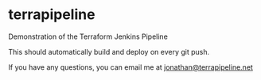# terrapipeline
Demonstration of the Terraform Jenkins Pipeline

This should automatically build and deploy on every git push.

If you have any questions, you can email me at jonathan@terrapipeline.net
